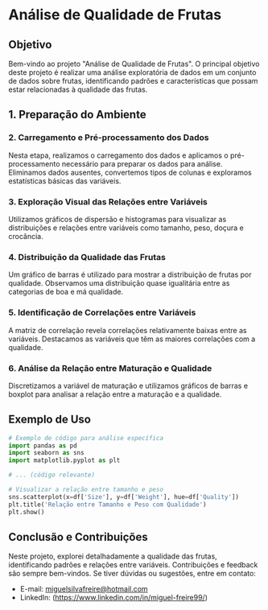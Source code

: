 # Análise de Qualidade de Frutas



## Objetivo


Bem-vindo ao projeto "Análise de Qualidade de Frutas". O principal objetivo deste projeto é realizar uma análise exploratória de dados em um conjunto de dados sobre frutas, identificando padrões e características que possam estar relacionadas à qualidade das frutas.


## 1. Preparação do Ambiente

### 2. Carregamento e Pré-processamento dos Dados

Nesta etapa, realizamos o carregamento dos dados e aplicamos o pré-processamento necessário para preparar os dados para análise. Eliminamos dados ausentes, convertemos tipos de colunas e exploramos estatísticas básicas das variáveis.

### 3. Exploração Visual das Relações entre Variáveis

Utilizamos gráficos de dispersão e histogramas para visualizar as distribuições e relações entre variáveis como tamanho, peso, doçura e crocância.

### 4. Distribuição da Qualidade das Frutas

Um gráfico de barras é utilizado para mostrar a distribuição de frutas por qualidade. Observamos uma distribuição quase igualitária entre as categorias de boa e má qualidade.

### 5. Identificação de Correlações entre Variáveis

A matriz de correlação revela correlações relativamente baixas entre as variáveis. Destacamos as variáveis que têm as maiores correlações com a qualidade.

### 6. Análise da Relação entre Maturação e Qualidade

Discretizamos a variável de maturação e utilizamos gráficos de barras e boxplot para analisar a relação entre a maturação e a qualidade.

## Exemplo de Uso

```python
# Exemplo de código para análise específica
import pandas as pd
import seaborn as sns
import matplotlib.pyplot as plt

# ... (código relevante)

# Visualizar a relação entre tamanho e peso
sns.scatterplot(x=df['Size'], y=df['Weight'], hue=df['Quality'])
plt.title('Relação entre Tamanho e Peso com Qualidade')
plt.show()
```

## Conclusão e Contribuições

Neste projeto, explorei detalhadamente a qualidade das frutas, identificando padrões e relações entre variáveis. Contribuições e feedback são sempre bem-vindos. Se tiver dúvidas ou sugestões, entre em contato:

- E-mail: miguelsilvafreire@hotmail.com
- LinkedIn: (https://www.linkedin.com/in/miguel-freire99/)
